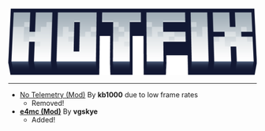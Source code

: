 ![Hotfix](https://github.com/NotAGanesh/OptiNa-Reborn/blob/main/assets/hotfix_changelog_banner.png?raw=true)
<hr>

 - [No Telemetry (Mod)](https://modrinth.com/mod/no-telemetry) By **kb1000** due to low frame rates
   - Removed!
 - **[e4mc (Mod)](https://modrinth.com/mod/e4mc)** By **vgskye**
   - Added! 
